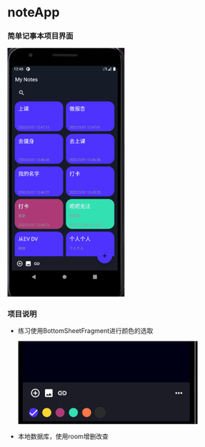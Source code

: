 # noteApp

### 简单记事本项目界面

<img src="https://github.com/7bs2/noteApp/blob/main/img/%E5%8A%A8%E7%94%BB.gif" style="zoom: 67%;" />

###  项目说明

* 练习使用BottomSheetFragment进行颜色的选取

  ![image](https://github.com/7bs2/noteApp/blob/main/img/Snipaste_2022-03-02_11-28-02.png)

* 本地数据库，使用room增删改查

